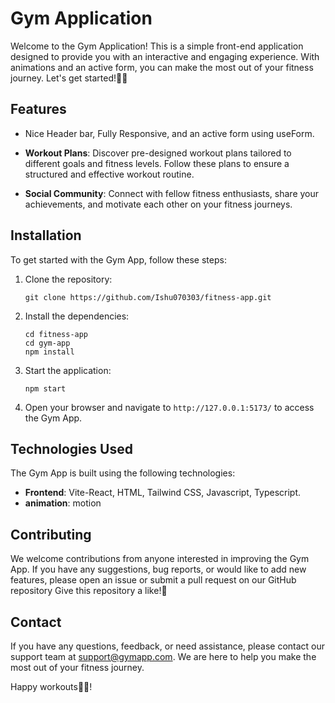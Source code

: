 # Gym Application

Welcome to the Gym Application! This is a simple front-end application designed to provide you with an interactive and engaging experience. With animations and an active form, you can make the most out of your fitness journey. 
Let's get started!💪🏻

## Features

- Nice Header bar, Fully Responsive, and an active form using useForm. 

- **Workout Plans**: Discover pre-designed workout plans tailored to different goals and fitness levels. Follow these plans to ensure a structured and effective workout routine.

- **Social Community**: Connect with fellow fitness enthusiasts, share your achievements, and motivate each other on your fitness journeys.

## Installation

To get started with the Gym App, follow these steps:

1. Clone the repository:
   ```
   git clone https://github.com/Ishu070303/fitness-app.git
   ```

2. Install the dependencies:
   ```
   cd fitness-app
   cd gym-app
   npm install
   ```

3. Start the application:
   ```
   npm start
   ```

4. Open your browser and navigate to  `http://127.0.0.1:5173/` to access the Gym App.

## Technologies Used

The Gym App is built using the following technologies:

- **Frontend**: Vite-React, HTML, Tailwind CSS, Javascript, Typescript.
- **animation**: motion

## Contributing

We welcome contributions from anyone interested in improving the Gym App. If you have any suggestions, bug reports, or would like to add new features, please open an issue or submit a pull request on our GitHub repository
Give this repository a like!🥰

## Contact

If you have any questions, feedback, or need assistance, please contact our support team at support@gymapp.com. We are here to help you make the most out of your fitness journey.

Happy workouts💪🏻!
